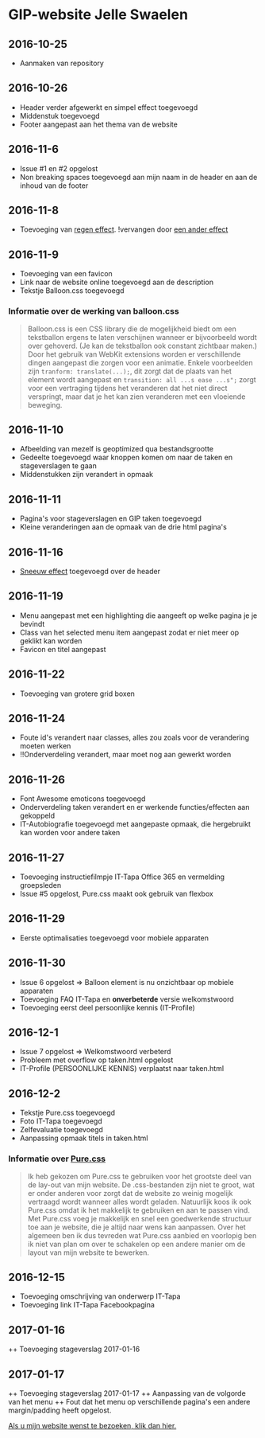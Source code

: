 # GIP-website Jelle Swaelen

## 2016-10-25

+ Aanmaken van repository

## 2016-10-26

+ Header verder afgewerkt en simpel effect toegevoegd
+ Middenstuk toegevoegd
+ Footer aangepast aan het thema van de website

## 2016-11-6

+ Issue  #1 en #2 opgelost
+ Non breaking spaces toegevoegd aan mijn naam in de header en aan de inhoud van de footer

## 2016-11-8

+ Toevoeging van [regen effect](https://codepen.io/alemesre/pen/hAxGg). !vervangen door [een ander effect](https://codepen.io/NickyCDK/pen/AIonk)

## 2016-11-9

+ Toevoeging van een favicon
+ Link naar de website online toegevoegd aan de description
+ Tekstje Balloon.css toegevoegd

### Informatie over de werking van balloon.css

> Balloon.css is een CSS library die de mogelijkheid biedt om een tekstballon ergens te laten verschijnen wanneer er bijvoorbeeld wordt over gehoverd. (Je kan de tekstballon ook constant zichtbaar maken.)
Door het gebruik van WebKit extensions worden er verschillende dingen aangepast die zorgen voor een animatie. Enkele voorbeelden zijn `tranform: translate(...);`, dit zorgt dat de plaats van het element wordt aangepast en `transition: all ...s ease ...s";` zorgt voor een vertraging tijdens het veranderen dat het niet direct verspringt, maar dat je het kan zien veranderen met een vloeiende beweging.

## 2016-11-10

+ Afbeelding van mezelf is geoptimized qua bestandsgrootte
+ Gedeelte toegevoegd waar knoppen komen om naar de taken en stageverslagen te gaan
+ Middenstukken zijn verandert in opmaak

## 2016-11-11

+ Pagina's voor stageverslagen en GIP taken toegevoegd
+ Kleine veranderingen aan de opmaak van de drie html pagina's

## 2016-11-16

+ [Sneeuw effect](https://codepen.io/NickyCDK/pen/AIonk) toegevoegd over de header

## 2016-11-19

+ Menu aangepast met een highlighting die aangeeft op welke pagina je je bevindt
+ Class van het selected menu item aangepast zodat er niet meer op geklikt kan worden
+ Favicon en titel aangepast

## 2016-11-22

+ Toevoeging van grotere grid boxen

## 2016-11-24

+ Foute id's verandert naar classes, alles zou zoals voor de verandering moeten werken
+ !!Onderverdeling verandert, maar moet nog aan gewerkt worden

## 2016-11-26

+ Font Awesome emoticons toegevoegd
+ Onderverdeling taken verandert en er werkende functies/effecten aan gekoppeld
+ IT-Autobiografie toegevoegd met aangepaste opmaak, die hergebruikt kan worden voor andere taken

## 2016-11-27

+ Toevoeging instructiefilmpje IT-Tapa Office 365 en vermelding groepsleden
+ Issue #5 opgelost, Pure.css maakt ook gebruik van flexbox

## 2016-11-29

+ Eerste optimalisaties toegevoegd voor mobiele apparaten

## 2016-11-30

+ Issue 6 opgelost => Balloon element is nu onzichtbaar op mobiele apparaten
+ Toevoeging FAQ IT-Tapa en __onverbeterde__ versie welkomstwoord
+ Toevoeging eerst deel persoonlijke kennis (IT-Profile)

## 2016-12-1

+ Issue 7 opgelost => Welkomstwoord verbeterd
+ Probleem met overflow op taken.html opgelost
+ IT-Profile (PERSOONLIJKE KENNIS) verplaatst naar taken.html

## 2016-12-2

+ Tekstje Pure.css toegevoegd
+ Foto IT-Tapa toegevoegd
+ Zelfevaluatie toegevoegd
+ Aanpassing opmaak titels in taken.html

### Informatie over [Pure.css](http://purecss.io/)

> Ik heb gekozen om Pure.css te gebruiken voor het grootste deel van de lay-out van mijn website. De .css-bestanden zijn niet te groot, wat er onder anderen voor zorgt dat de website zo weinig mogelijk vertraagd wordt wanneer alles wordt geladen. Natuurlijk koos ik ook Pure.css omdat ik het makkelijk te gebruiken en aan te passen vind. Met Pure.css voeg je makkelijk en snel een goedwerkende structuur toe aan je website, die je altijd naar wens kan aanpassen. Over het algemeen ben ik dus tevreden wat Pure.css aanbied en voorlopig ben ik niet van plan om over te schakelen op een andere manier om de layout van mijn website te bewerken.

## 2016-12-15

+ Toevoeging omschrijving van onderwerp IT-Tapa
+ Toevoeging link IT-Tapa Facebookpagina

## 2017-01-16

++ Toevoeging stageverslag 2017-01-16

## 2017-01-17

++ Toevoeging stageverslag 2017-01-17
++ Aanpassing van de volgorde van het menu
++ Fout dat het menu op verschillende pagina's een andere margin/padding heeft opgelost.

[Als u mijn website wenst te bezoeken, klik dan hier.](https://jelles-immalle.github.io)
